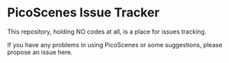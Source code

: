 # PicoScenes Issue Tracker

This repository, holding NO codes at all, is a place for issues tracking.

If you have any problems in using PicoScenes or some suggestions, please propose an issue here.